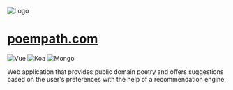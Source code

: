 ![Logo](https://poempath.com/logo.png)

# [poempath.com](https://poempath.com)

![Vue](https://img.shields.io/badge/Frontend-Vue-41b883.svg)
![Koa](https://img.shields.io/badge/Backend-Koa-5fd3d1.svg)
![Mongo](https://img.shields.io/badge/DB-Mongo-13aa52.svg)

Web application that provides public domain poetry and offers suggestions based on the user's preferences with the help of a recommendation engine.
